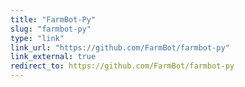 ```yaml
---
title: "FarmBot-Py"
slug: "farmbot-py"
type: "link"
link_url: "https://github.com/FarmBot/farmbot-py"
link_external: true
redirect_to: https://github.com/FarmBot/farmbot-py
---
```


